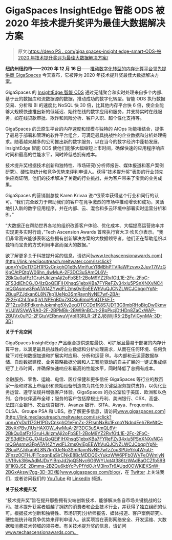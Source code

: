 # GigaSpaces InsightEdge 智能 ODS 被 2020 年技术提升奖评为最佳大数据解决方案

> 原文:[https://devo PS . com/giga spaces-insight edge-smart-ODS-被 2020 年技术提升奖评为最佳大数据解决方案/](https://devops.com/gigaspaces-insightedge-smart-ods-recognized-as-the-best-big-data-solution-by-the-2020-tech-ascension-awards/)

**纽约州纽约市——2020 年 12 月 16 日**——[推动数字化转型的内存计算平台领先提供商 GigaSpaces](http://link.mediaoutreach.meltwater.com/ls/click?upn=jt2RMroJiA4IDxSe5S4MwJvKlxyhZrf7QMXcHZZvRF-2FHr1MYYhhUhF-2B-2BHqbskmvy8Zfe_4wMuA-2F3DC3uSAmQL6V-2BkQu0afFz1GruHJkIzmAji2oFbSE1-2BoM9YZ2RvfGtL1E-2Fc-2FoC-2FS3dlEhCGJO4IzQoQEiFIHXhsqS1ebxKBa7FYReFZy34xlu5PSnXNXvNC4mQGAsmw3FpATA14ZYwdFL2ms0vlEpEEWhVuQJCNZLWCJCbqqlYpN-2BuuPZJdkan6L8N7kp1UeNp3SmRaynNvNE7wf9qFUjlfnKLtEiEDAbWH7vKch1ulw-2BQndenhUrp5EhbpCpwJx7baVq3vcb2N5OAARsh5IdgDepkf0zpA7eE3Y1ATscE-2BRdxC0LmywGPiDIYcQKUzx0bXRMXZdPoUUaP-2BU1-2F5a0m7O-2BeeGLmt1KBrs0xB-2Fw2Fum7xiHVEy-2BrmeNiukWbRFc7INa9BoJOw-2BxRLeg-3D-3D) 今天宣布，它被评为 2020 年技术提升奖最佳大数据解决方案。

GigaSpaces 的 [InsightEdge 智能 ODS](http://link.mediaoutreach.meltwater.com/ls/click?upn=jt2RMroJiA4IDxSe5S4MwJvKlxyhZrf7QMXcHZZvRF-2FUFIUNltRsKENaZEhKaC2gZiQYOMI1QFbZyVq10-2Fq3lWC-2B0NPvU79U0jlanLU6CQA-3D-tou_4wMuA-2F3DC3uSAmQL6V-2BkQu0afFz1GruHJkIzmAji2oFbSE1-2BoM9YZ2RvfGtL1E-2Fc-2FoC-2FS3dlEhCGJO4IzQoQEiFIHXhsqS1ebxKBa7FYReFZy34xlu5PSnXNXvNC4mQGAsmw3FpATA14ZYwdFL2ms0vlEpEEWhVuQJCNZLWCJCbqqlYpN-2BuuPZJdkan6L8N7kp1UeNp3SmRaynNvNE7wfw3j5VJPk4MqU1mZs3sx6pb94Zd6McWcSd4GT4Q443IFuTOGHkjNbo3mZ71QCyWn4DbAxWADZE8pd1Exw9Ockrw7ykupYJDceYx4W-2F-2FQoxoFFFBMBM7O2ohIGjI7dMre-2FHuo-2B9OpOMxCMH4RccmJ8Q9lViR9k3VtaFE3noaLbQ3JyMekofQmbD28qUv0mNV2QA-3D-3D) 通过无缝聚合和实时处理来自多个内部、基于云的数据库和流数据源的数据，推动成功的数字化转型。智能 ODS 执行数据交易、分析和 BI 的速度比 NoSQL 快 30 倍，比其他内存平台快 6 倍，使企业能够大规模快速推出新的低延迟、始终在线的数字应用和服务，并支持实时在线服务，如在线贷款审批、欺诈和风险分析、客户入职、超个性化支持等。

GigaSpaces 的云原生平台的内存速度和规模与独特的 AIOps 功能相结合，提供了最易于部署和管理的软件平台组合，可满足最具挑战性的企业数据和分析处理需求。随着越来越多的公司推出新的数字服务，以在当今的数字经济中蓬勃发展，InsightEdge 智能 ODS 使他们能够大幅缩短上市时间，确保快速的应用程序响应时间和最高的性能水平，同时降低总拥有成本。

技术提升奖根据技术创新和独特性、市场研究(分析师报告、媒体报道和客户案例研究)、硬性能统计和竞争优势来评判申请人。获得“技术提升奖”表彰的行业领先供应商证明，他们的技术解决了关键的行业挑战，并为客户带来了宝贵的业务成果。

GigaSpaces 的营销副总裁 Karen Krivaa 说:“很荣幸获得这个行业和同行的认可。“我们完全致力于帮助我们的客户在竞争激烈的市场中推动增长和成功，灵活地引入新的数字应用程序，并在内部、云、混合和多云环境中部署实时运营分析和 BI。”

“大数据正在帮助世界各地的组织改善客户体验、优化成本、大幅提高运营效率并实现更多实时行动，”Tech Ascension Awards 首席执行官大卫·坎贝尔表示。“我们非常高兴能够表彰这些拥有创新解决方案的大数据领导者，他们正在帮助组织以独特而宝贵的方式利用丰富而强大的数据。”

欲了解更多关于科技提升奖的信息，请访问[www.techascensionawards.com](http://link.mediaoutreach.meltwater.com/ls/click?upn=YyDo117GH1PGvCnkghO1eBvMmYucYRMBhPTVRaWFzvwx2JuvT7iVzGKpCAtPQtgW06hn_4wMuA-2F3DC3uSAmQL6V-2BkQu0afFz1GruHJkIzmAji2oFbSE1-2BoM9YZ2RvfGtL1E-2Fc-2FoC-2FS3dlEhCGJO4IzQoQEiFIHXhsqS1ebxKBa7FYReFZy34xlu5PSnXNXvNC4mQGAsmw3FpATA14ZYwdFL2ms0vlEpEEWhVuQJCNZLWCJCbqqlYpN-2BuuPZJdkan6L8N7kp1UeNp3SmRaynNvNE7wf-2BA-2F2EgChLfpqXjVLNPEqB0u7XCXiu6moPInQTFkET-2F12zu0tRPdkxnhJpkmhg5Xy2egOTCCDd1K8S7JDT3G9mbRHoBigDw0kmvVUJIWSVeWRA0-2F-2BPMBk-2BWI9nBCJt-2BpPkcjDtHDn8ZaCxWAP-2BUVx0uPD-2FGtuVERmwuVjVpIR3RLR-2FZJj8jWjIR5-2Bg1VICynMA-3D-3D)

**关于千兆空间**

GigaSpaces InsightEdge 产品组合提供速度最快、可扩展且最易于部署的内存计算平台，以满足最具挑战性的企业数据和分析处理需求，从而在任何环境、任何负载下对任何数据加速和扩展实时应用、分析和运营 BI。与内部和云运营数据存储、自动数据建模、业务策略数据分层和人工智能驱动的自主扩展的一键式集成缩短了上市时间，并确保快速响应和最高的性能水平，同时降低了总拥有成本。

金融服务、零售、运输、电信、医疗保健和更多信任 GigaSpaces 等行业的数百家一级和财富上市组织和原始设备制造商为其任务关键型服务提供支持，以优化业务运营、遵守法规并增强客户体验。GigaSpaces 的办公室位于美国、欧洲和以色列，合作伙伴遍布全球；服务的客户包括摩根士丹利、美洲银行、CSX、高盛、法国兴业银行、农业信贷银行、Avanza 银行、SITA、Avaya、Frequentis、CLSA、Groupe PSA 和 UBS。欲了解更多信息，请访问[www.gigaspaces.com](http://link.mediaoutreach.meltwater.com/ls/click?upn=YyDo117GH1PGvCnkghO1eFmZx-2FtsmNxBc1FxnoYNdndEeh7BeNtQ-2BvXrPBvJ1UsHAXOW_4wMuA-2F3DC3uSAmQL6V-2BkQu0afFz1GruHJkIzmAji2oFbSE1-2BoM9YZ2RvfGtL1E-2Fc-2FoC-2FS3dlEhCGJO4IzQoQEiFIHXhsqS1ebxKBa7FYReFZy34xlu5PSnXNXvNC4mQGAsmw3FpATA14ZYwdFL2ms0vlEpEEWhVuQJCNZLWCJCbqqlYpN-2BuuPZJdkan6L8N7kp1UeNp3SmRaynNvNE7wfzZouSPUeYrk4WruU-2Fnzz0CFHJFlTcqqnEaSirCNkE8BcMDDQ0kYukzWW6PFb0WVFeOWmiyNUVf6vk3l6wAdMJDxYlBrpJd2jgQ5Nvc6G6WYUqt4t386tzWAdBaGCZfb59B8FIKQJSE-2Bmms-2BZQu6kbYcPvPfYdOJrM3lnxTr6AUqd0OWKjEKSnW-2BGxAkswI7gg-3D-3D)和[w<wbr>ww.gigaspaces.com/blog/](http://link.mediaoutreach.meltwater.com/ls/click?upn=jt2RMroJiA4IDxSe5S4MwJvKlxyhZrf7QMXcHZZvRF-2FErqABpu8DWQvt4Y2Osz8t-Ejt_4wMuA-2F3DC3uSAmQL6V-2BkQu0afFz1GruHJkIzmAji2oFbSE1-2BoM9YZ2RvfGtL1E-2Fc-2FoC-2FS3dlEhCGJO4IzQoQEiFIHXhsqS1ebxKBa7FYReFZy34xlu5PSnXNXvNC4mQGAsmw3FpATA14ZYwdFL2ms0vlEpEEWhVuQJCNZLWCJCbqqlYpN-2BuuPZJdkan6L8N7kp1UeNp3SmRaynNvNE7wfzoz2pZzyOc2DRcCudFk31RTHc0Nh4Xl3yZcSXAdweCAq-2FtfFlhJrE6wmfmZRHhy3-2F6I6q2VhBR7C621Ghzm8U0EA3MgCZhL3W83Ny8YCLg-2FlPDI2hHNsn6D98gG9m2UOpxX3aARKe6QPqoxU-2Fti761WpFHPqeILOFZMdZ0JuQI-2FK1rq-2F0xbcAAFHmgu-2BpagPQ-3D-3D)，在 [Twitter](http://link.mediaoutreach.meltwater.com/ls/click?upn=jt2RMroJiA4IDxSe5S4MwFZcjCapWZN7W4KpZ2wmdUwj4wCtP-2FzYpDYGinJdr6s0I8aK_4wMuA-2F3DC3uSAmQL6V-2BkQu0afFz1GruHJkIzmAji2oFbSE1-2BoM9YZ2RvfGtL1E-2Fc-2FoC-2FS3dlEhCGJO4IzQoQEiFIHXhsqS1ebxKBa7FYReFZy34xlu5PSnXNXvNC4mQGAsmw3FpATA14ZYwdFL2ms0vlEpEEWhVuQJCNZLWCJCbqqlYpN-2BuuPZJdkan6L8N7kp1UeNp3SmRaynNvNE7wf1WR1a7Dono7ldZ5hVAro3YlXFtp-2BvUoeyrbbv7t8xNnW1kGItc-2BD-2FvrnaHNoQyrBNOh-2BJD97iNGlP9IQac4hKIDeMc4wnLeWfLKuw2aY6w0GtSktzSqxLpsB2k9G4CMWBDvtnEbXC4UnY0TRb97bjcD6u52WeDy3rs2f8oSwqjLvzVNXZRhZ3Y3LTDDjF0KVQ-3D-3D) 上关注我们，或者访问我们的 [YouTube](http://link.mediaoutreach.meltwater.com/ls/click?upn=jt2RMroJiA4IDxSe5S4MwCs-2BIqyaBcVS-2BUdL1wT-2FEap9g3J9hESJRqdVNfoiylNv4ROv7A24lv2lc9HFzMmGxQ-3D-3D0Ef1_4wMuA-2F3DC3uSAmQL6V-2BkQu0afFz1GruHJkIzmAji2oFbSE1-2BoM9YZ2RvfGtL1E-2Fc-2FoC-2FS3dlEhCGJO4IzQoQEiFIHXhsqS1ebxKBa7FYReFZy34xlu5PSnXNXvNC4mQGAsmw3FpATA14ZYwdFL2ms0vlEpEEWhVuQJCNZLWCJCbqqlYpN-2BuuPZJdkan6L8N7kp1UeNp3SmRaynNvNE7wf7nkNyGasBLyVBGxgBfIFcViabyZBm1304Z-2BfBvdIgc-2FbO8XR1xhNoTlr0ou3mRra-2BnxgU5Zzro7NsVPqsTkIrMwxlaEORuC93OHKJ5axbLNiS1ofF-2B8gbGDJyt78-2FslP00xz-2FEV1ZlUt94YSeqBzrsX7crR6EoZrsxmS64yBH003G9C9QjIGoamoaDVWACYpw-3D-3D) 和 [LinkedIn](http://link.mediaoutreach.meltwater.com/ls/click?upn=jt2RMroJiA4IDxSe5S4MwAW9izIwXhmhUYSTnbdLOa1jS9xrBiKmLyBiD64kCO8qAx-2FR8KRSvju9NePewbJo0g-3D-3DEQu0_4wMuA-2F3DC3uSAmQL6V-2BkQu0afFz1GruHJkIzmAji2oFbSE1-2BoM9YZ2RvfGtL1E-2Fc-2FoC-2FS3dlEhCGJO4IzQoQEiFIHXhsqS1ebxKBa7FYReFZy34xlu5PSnXNXvNC4mQGAsmw3FpATA14ZYwdFL2ms0vlEpEEWhVuQJCNZLWCJCbqqlYpN-2BuuPZJdkan6L8N7kp1UeNp3SmRaynNvNE7wfxHJI2QxF5H93ZVm5l1bZxGaUTRxfD1Zyn-2BP0g0BynKE8gzmdghwojRERp46-2FMXlVFSVv7vZEytpjsX2GzyNe6-2FiQFZ2Vt7o301XXgAAgy-2B5r1QGXdM7TpeeGmMa2X3qtvX2gqHa0GX5NBE4kiv45evifh3nuth8sxmMV6mQnNfcyQVcFxo84QS8oLjmWrUFIw-3D-3D) <wbr>频道。

**关于技术提升奖**

“技术提升奖”旨在提升那些拥有尖端创新技术、能够解决各自市场关键挑战的公司。技术提升获奖者超越了拥挤的消费者和企业技术行业，并获得了独立组织的认可。根据技术创新和独特性、市场研究(分析师报告、媒体报道、客户案例研究)、硬性能统计和竞争优势来评判申请人。该奖项旨在表彰网络安全、开发运维、大数据和消费技术领域的领导者。有关技术提升奖的信息，请访问 www.techascensionawards.com。